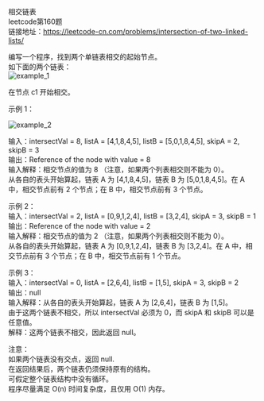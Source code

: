 相交链表<br/>
leetcode第160题<br/>
链接地址：https://leetcode-cn.com/problems/intersection-of-two-linked-lists/<br/>

编写一个程序，找到两个单链表相交的起始节点。<br/>
如下面的两个链表：<br/>
![example_1](https://github.com/yuluoqianmu/EveryDayLeetcode/blob/master/2018-12-21/example_1.png?raw=true)

在节点 c1 开始相交。<br/>

示例 1：<br/>

![example_2](https://github.com/yuluoqianmu/EveryDayLeetcode/blob/master/2018-12-21/example_2.png?raw=true)

输入：intersectVal = 8, listA = [4,1,8,4,5], listB = [5,0,1,8,4,5], skipA = 2, skipB = 3<br/>
输出：Reference of the node with value = 8<br/>
输入解释：相交节点的值为 8 （注意，如果两个列表相交则不能为 0）。<br/>
从各自的表头开始算起，链表 A 为 [4,1,8,4,5]，链表 B 为 [5,0,1,8,4,5]。在 A 中，相交节点前有 2 个节点；在 B 中，相交节点前有 3 个节点。<br/>
 

示例 2：<br/>
输入：intersectVal = 2, listA = [0,9,1,2,4], listB = [3,2,4], skipA = 3, skipB = 1<br/>
输出：Reference of the node with value = 2<br/>
输入解释：相交节点的值为 2 （注意，如果两个列表相交则不能为 0）。<br/>
从各自的表头开始算起，链表 A 为 [0,9,1,2,4]，链表 B 为 [3,2,4]。在 A 中，相交节点前有 3 个节点；在 B 中，相交节点前有 1 个节点。<br/>
 

示例 3：<br/>
输入：intersectVal = 0, listA = [2,6,4], listB = [1,5], skipA = 3, skipB = 2<br/>
输出：null<br/>
输入解释：从各自的表头开始算起，链表 A 为 [2,6,4]，链表 B 为 [1,5]。<br/>
由于这两个链表不相交，所以 intersectVal 必须为 0，而 skipA 和 skipB 可以是任意值。<br/>
解释：这两个链表不相交，因此返回 null。<br/>
 
注意：<br/>
如果两个链表没有交点，返回 null.<br/>
在返回结果后，两个链表仍须保持原有的结构。<br/>
可假定整个链表结构中没有循环。<br/>
程序尽量满足 O(n) 时间复杂度，且仅用 O(1) 内存。<br/>
